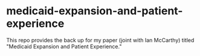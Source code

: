 # medicaid-expansion-and-patient-experience
This repo provides the back up for my paper (joint with Ian McCarthy) titled "Medicaid Expansion and Patient Experience."
